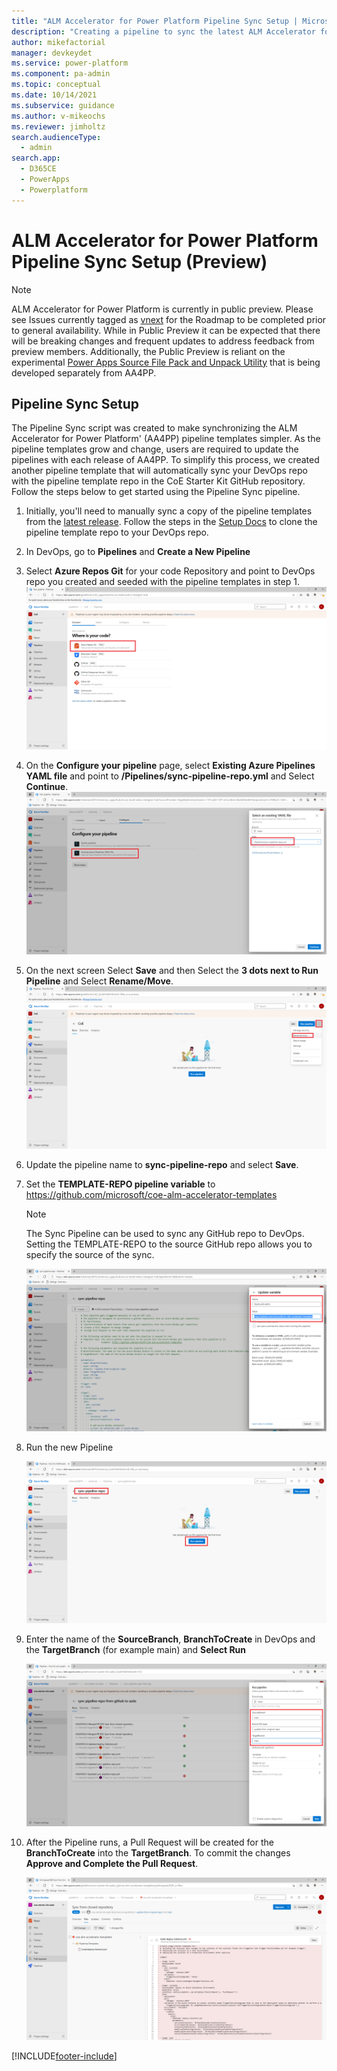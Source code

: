 ```yaml
---
title: "ALM Accelerator for Power Platform Pipeline Sync Setup | MicrosoftDocs"
description: "Creating a pipeline to sync the latest ALM Accelerator for Power Platform pipeline templates to your DevOps repository."
author: mikefactorial
manager: devkeydet
ms.service: power-platform
ms.component: pa-admin
ms.topic: conceptual
ms.date: 10/14/2021
ms.subservice: guidance
ms.author: v-mikeochs
ms.reviewer: jimholtz
search.audienceType: 
  - admin
search.app: 
  - D365CE
  - PowerApps
  - Powerplatform
---
```

# ALM Accelerator for Power Platform Pipeline Sync Setup (Preview)

> [!NOTE]
> ALM Accelerator for Power Platform is currently in public preview. Please see Issues currently tagged as [vnext](https://github.com/microsoft/coe-starter-kit/issues?q=is%3Aopen+is%3Aissue+label%3Aalm-accelerator+label%3Avnext) for the Roadmap to be completed prior to general availability. While in Public Preview it can be expected that there will be breaking changes and frequent updates to address feedback from preview members. Additionally, the Public Preview is reliant on the experimental [Power Apps Source File Pack and Unpack Utility](https://github.com/microsoft/PowerApps-Language-Tooling) that is being developed separately from AA4PP.

## Pipeline Sync Setup

The Pipeline Sync script was created to make synchronizing the ALM Accelerator for Power Platform' (AA4PP) pipeline templates simpler. As the pipeline templates grow and change, users are required to update the pipelines with each release of AA4PP. To simplify this process, we created another pipeline template that will automatically sync your DevOps repo with the pipeline template repo in the CoE Starter Kit GitHub repository. Follow the steps below to get started using the Pipeline Sync pipeline.

1. Initially, you'll need to manually sync a copy of the pipeline templates from the [latest release](https://github.com/microsoft/coe-alm-accelerator-templates/releases). Follow the steps in the [Setup Docs](setup-almacceleratorpowerplatform.md#clone-the-yaml-pipelines-from-github-to-your-devops-instance) to clone the pipeline template repo to your DevOps repo.

1. In DevOps, go to **Pipelines** and **Create a New Pipeline**

1. Select **Azure Repos Git** for your code Repository and point to DevOps repo you created and seeded with the pipeline templates in step 1.
   ![Select Azure Repos Git in "Where is your code?" dialog](media/almacceleratorpowerplatform-components/image-b27c7dc5-7fe7-449f-99bc-73b9b351cc94.png)

1. On the **Configure your pipeline** page, select **Existing Azure Pipelines YAML file** and point to **/Pipelines/sync-pipeline-repo.yml** and Select **Continue**.
   ![Select Existing Azure Pipelines YAML file in "Configure your pipeline" dialog](media/setup-almacceleratorpowerplatform-pipeline-sync/image-20210524091622017.png)

1. On the next screen Select **Save** and then Select the **3 dots next to Run Pipeline** and Select **Rename/Move**.
   ![Rename/move pipeline after Save](media/almacceleratorpowerplatform-components/image-c4e3cc16-3abd-453b-a420-9366ef587e8c.png)

1. Update the pipeline name to **sync-pipeline-repo** and select **Save**.

1. Set the **TEMPLATE-REPO pipeline variable** to <https://github.com/microsoft/coe-alm-accelerator-templates>

   > [!NOTE]
   > The Sync Pipeline can be used to sync any GitHub repo to DevOps. Setting the TEMPLATE-REPO to the source GitHub repo allows you to specify the source of the sync.

   ![Update TEMPLATE-REPO pipeline variable with url of GitHub repo](media/setup-almacceleratorpowerplatform-pipeline-sync/image-20210524095158923.png)

1. Run the new Pipeline

   ![Select Run pipeline to test](media/setup-almacceleratorpowerplatform-pipeline-sync/image-20210524091948116.png)

1. Enter the name of the **SourceBranch**, **BranchToCreate** in DevOps and the **TargetBranch** (for example main) and **Select Run**

   ![Enter SourceBranch, BranchToCreate and TargetBranch as parameters to run the pipeline](media/setup-almacceleratorpowerplatform-pipeline-sync/image-20210524101705475.png)

1. After the Pipeline runs, a Pull Request will be created for the **BranchToCreate** into the **TargetBranch**. To commit the changes **Approve and Complete the Pull Request**.

   ![Verify the Pull Request created and select Approve / Complete](media/setup-almacceleratorpowerplatform-pipeline-sync/image-20210524102603951.png)

[!INCLUDE[footer-include](../../includes/footer-banner.md)]
